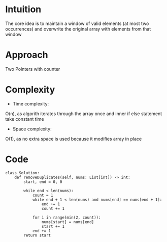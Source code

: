 # Intuition
<!-- Describe your first thoughts on how to solve this problem. -->
The core idea is to maintain a window of valid elements (at most two occurrences) and overwrite the original array with elements from that window

# Approach
<!-- Describe your approach to solving the problem. -->
Two Pointers with counter

# Complexity
- Time complexity:
<!-- Add your time complexity here, e.g. $$O(n)$$ -->
O(n), as algorith iterates through the array once and inner if else statement take constant time

- Space complexity:
<!-- Add your space complexity here, e.g. $$O(n)$$ -->
O(1), as no extra space is used because it modifies array in place

# Code
```python3 []
class Solution:
    def removeDuplicates(self, nums: List[int]) -> int:
        start, end = 0, 0

        while end < len(nums):
            count = 1
            while end + 1 < len(nums) and nums[end] == nums[end + 1]:
                end += 1
                count += 1

            for i in range(min(2, count)):
                nums[start] = nums[end]
                start += 1
            end += 1
        return start

```
